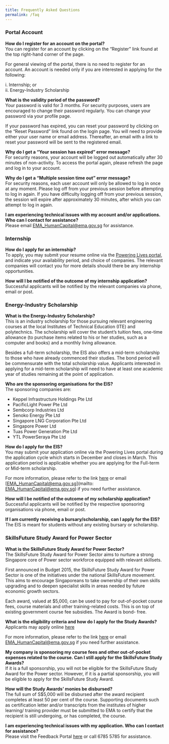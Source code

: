 ```yaml
---
title: Frequently Asked Questions
permalink: /faq
---
```


### Portal Account 
**How do I register for an account on the portal?**  
You can register for an account by clicking on the “Register” link found at the top right-hand corner of the page.

For general viewing of the portal, there is no need to register for an account. An account is needed only if you are interested in applying for the following:

i. Internship; or  
ii. Energy-Industry Scholarship  


 
**What is the validity period of the password?**  
Your password is valid for 3 months. For security purposes, users are encouraged to change their password regularly. You can change your password via your profile page.

If your password has expired, you can reset your password by clicking on the “Reset Password” link found on the login page. You will need to provide either your user name or email address. Thereafter, an email with a link to reset your password will be sent to the registered email.


 
**Why do I get a “Your session has expired” error message?**  
For security reasons, your account will be logged out automatically after 30 minutes of non-activity. To access the portal again, please refresh the page and log in to your account.


 
**Why do I get a “Multiple session time out” error message?**  
For security reasons, each user account will only be allowed to log in once at any moment. Please log off from your previous session before attempting to log in again. If you have difficulty logging off from your previous session, the session will expire after approximately 30 minutes, after which you can attempt to log in again.


 
**I am experiencing technical issues with my account and/or applications. Who can I contact for assistance?**  
Please email [EMA_HumanCapital@ema.gov.sg](mailto:EMA_HumanCapital@ema.gov.sg) for assistance.


### Internship
**How do I apply for an internship?**  
To apply, you may submit your resume online via the <a href="/programmes/internships" target="_blank">Powering Lives portal</a>, and indicate your availability period, and choice of companies. The relevant companies will contact you for more details should there be any internship opportunities.


 
**How will I be notified of the outcome of my internship application?**  
Successful applicants will be notified by the relevant companies via phone, email or post.


### Energy-Industry Scholarship  
**What is the Energy-Industry Scholarship?**  
This is an industry scholarship for those pursuing relevant engineering courses at the local Institutes of Technical Education (ITE) and polytechnics. The scholarship will cover the student’s tuition fees, one-time allowance (to purchase items related to his or her studies, such as a computer and books) and a monthly living allowance.

Besides a full-term scholarship, the EIS also offers a mid-term scholarship to those who have already commenced their studies. The bond period will be commensurate with the total scholarship value. Applicants interested in applying for a mid-term scholarship will need to have at least one academic year of studies remaining at the point of application.

 
**Who are the sponsoring organisations for the EIS?**  
The sponsoring companies are:

* Keppel Infrastructure Holdings Pte Ltd  
* PacificLight Power Pte Ltd
* Sembcorp Industries Ltd  
* Senoko Energy Pte Ltd  
* Singapore LNG Corporation Pte Ltd  
* Singapore Power Ltd  
* Tuas Power Generation Pte Ltd  
* YTL PowerSeraya Pte Ltd  


 
**How do I apply for the EIS?**  
You may submit your application online via the Powering Lives portal during the application cycle which starts in December and closes in March. This application period is applicable whether you are applying for the Full-term or Mid-term scholarship.

For more information, please refer to the link <a href="/scholarshipsandawards/youth/energy-industry-scholarship" target="_blank">here</a> or email [EMA_HumanCapital@ema.gov.sg](mailto: EMA_HumanCapital@ema.gov.sg) if you need further assistance.


 
**How will I be notified of the outcome of my scholarship application?**  
Successful applicants will be notified by the respective sponsoring organisations via phone, email or post.


 
**If I am currently receiving a bursary/scholarship, can I apply for the EIS?**  
The EIS is meant for students without any existing bursary or scholarship.


### SkillsFuture Study Award for Power Sector
**What is the SkillsFuture Study Award for Power Sector?**  
The SkillsFuture Study Award for Power Sector aims to nurture a strong Singapore core of Power sector workforce equipped with relevant skillsets.

First announced in Budget 2015, the SkillsFuture Study Award for Power Sector is one of the initiatives under the national SkillsFuture movement. This aims to encourage Singaporeans to take ownership of their own skills upgrading and to deepen specialist skills in areas needed by future economic growth sectors.

Each award, valued at $5,000, can be used to pay for out-of-pocket course fees, course materials and other training-related costs. This is on top of existing government course fee subsidies. The Award is bond- free.


**What is the eligibility criteria and how do I apply for the Study Awards?**  
Applicants may apply online <a href="/scholarshipsandawards/adults/skillsfuture-study-award" target="_blank">here</a>

For more information, please refer to the link <a href="https://www.skillsfuture.gov.sg/studyawards/power/faq/" target="_blank">here</a> or email [EMA_HumanCapital@ema.gov.sg](mailto:EMA_HumanCapital@ema.gov.sg) if you need further assistance.


 
**My company is sponsoring my course fees and other out-of-pocket expenses related to the course. Can I still apply for the SkillsFuture Study Awards?**  
If it is a full sponsorship, you will not be eligible for the SkillsFuture Study Award for the Power sector. However, if it is a partial sponsorship, you will be eligible to apply for the SkillsFuture Study Award.


 
**How will the Study Awards’ monies be disbursed?**  
The full sum of S$5,000 will be disbursed after the award recipient completes at least 50 per cent of the course. Supporting documents such as certification letter and/or transcripts from the institutes of higher learning/ training provider must be submitted to EMA to certify that the recipient is still undergoing, or has completed, the course.


 
**I am experiencing technical issues with my application. Who can I contact for assistance?**  
Please visit the Feedback Portal <a href="https://portal.ssg-wsg.gov.sg/feedback" target="_blank">here</a> or call 6785 5785 for assistance.
